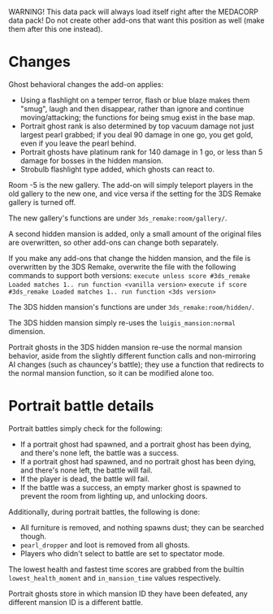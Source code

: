 WARNING! This data pack will always load itself right after the MEDACORP data pack! Do not create other add-ons that want this position as well (make them after this one instead).

# Changes
Ghost behavioral changes the add-on applies:
* Using a flashlight on a temper terror, flash or blue blaze makes them "smug", laugh and then disappear, rather than ignore and continue moving/attacking; the functions for being smug exist in the base map.
* Portrait ghost rank is also determined by top vacuum damage not just largest pearl grabbed; if you deal 90 damage in one go, you get gold, even if you leave the pearl behind.
* Portrait ghosts have platinum rank for 140 damage in 1 go, or less than 5 damage for bosses in the hidden mansion.
* Strobulb flashlight type added, which ghosts can react to.

Room -5 is the new gallery. The add-on will simply teleport players in the old gallery to the new one, and vice versa if the setting for the 3DS Remake gallery is turned off.

The new gallery's functions are under `3ds_remake:room/gallery/`.

A second hidden mansion is added, only a small amount of the original files are overwritten, so other add-ons can change both separately.

If you make any add-ons that change the hidden mansion, and the file is overwritten by the 3DS Remake, overwrite the file with the following commands to support both versions:
`execute unless score #3ds_remake Loaded matches 1.. run function <vanilla version>`
`execute if score #3ds_remake Loaded matches 1.. run function <3ds version>`

The 3DS hidden mansion's functions are under `3ds_remake:room/hidden/`.

The 3DS hidden mansion simply re-uses the `luigis_mansion:normal` dimension.

Portrait ghosts in the 3DS hidden mansion re-use the normal mansion behavior, aside from the slightly different function calls and non-mirroring AI changes (such as chauncey's battle); they use a function that redirects to the normal mansion function, so it can be modified alone too.

# Portrait battle details
Portrait battles simply check for the following:
* If a portrait ghost had spawned, and a portrait ghost has been dying, and there's none left, the battle was a success.
* If a portrait ghost had spawned, and no portrait ghost has been dying, and there's none left, the battle will fail.
* If the player is dead, the battle will fail.
* If the battle was a success, an empty marker ghost is spawned to prevent the room from lighting up, and unlocking doors.

Additionally, during portrait battles, the following is done:
* All furniture is removed, and nothing spawns dust; they can be searched though.
* `pearl_dropper` and loot is removed from all ghosts.
* Players who didn't select to battle are set to spectator mode.

The lowest health and fastest time scores are grabbed from the builtin `lowest_health_moment` and `in_mansion_time` values respectively.

Portrait ghosts store in which mansion ID they have been defeated, any different mansion ID is a different battle.